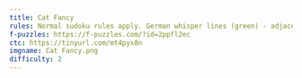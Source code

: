 ```yaml
---
title: Cat Fancy
rules: Normal sudoku rules apply. German whisper lines (green) - adjacent digits differ by at least 5. Digits separated by black dots have a 1:2 ratio. Not all black dots are necessarily given.
f-puzzles: https://f-puzzles.com/?id=2ppfl2ec
ctc: https://tinyurl.com/mt4pyx8n
imgname: Cat Fancy.png
difficulty: 2
---
```

